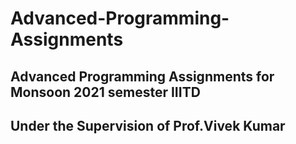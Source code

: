 # Advanced-Programming-Assignments
## Advanced Programming Assignments for Monsoon 2021 semester IIITD
## Under the Supervision of Prof.Vivek Kumar
